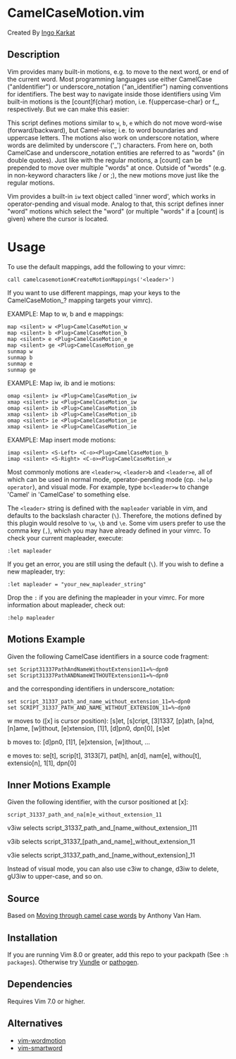 CamelCaseMotion.vim
====================

Created By [Ingo Karkat](https://github.com/inkarkat)

Description
-----------
Vim provides many built-in motions, e.g. to move to the next word, or end of
the current word. Most programming languages use either CamelCase
("anIdentifier") or underscore_notation ("an_identifier") naming conventions
for identifiers. The best way to navigate inside those identifiers using Vim
built-in motions is the [count]f{char} motion, i.e. f{uppercase-char} or f_,
respectively. But we can make this easier:

This script defines motions similar to `w`, `b`, `e` which do not move
word-wise (forward/backward), but Camel-wise; i.e. to word boundaries and
uppercase letters. The motions also work on underscore notation, where words
are delimited by underscore ('_') characters. From here on, both CamelCase
and underscore_notation entities are referred to as "words" (in double quotes).
Just like with the regular motions, a [count] can be prepended to move over
multiple "words" at once. Outside of "words" (e.g. in non-keyword characters
like / or ;), the new motions move just like the regular motions.

Vim provides a built-in `iw` text object called 'inner word', which works in
operator-pending and visual mode. Analog to that, this script defines inner
"word" motions which select the "word" (or multiple "words" if a [count] is
given) where the cursor is located.

Usage
======
To use the default mappings, add the following to your vimrc:

```vim
call camelcasemotion#CreateMotionMappings('<leader>')
```

If you want to use different mappings, map your keys to the
<Plug>CamelCaseMotion_? mapping targets your vimrc).

EXAMPLE: Map to w, b and e mappings:

```vim
map <silent> w <Plug>CamelCaseMotion_w
map <silent> b <Plug>CamelCaseMotion_b
map <silent> e <Plug>CamelCaseMotion_e
map <silent> ge <Plug>CamelCaseMotion_ge
sunmap w
sunmap b
sunmap e
sunmap ge
```

EXAMPLE: Map iw, ib and ie motions:

```vim
omap <silent> iw <Plug>CamelCaseMotion_iw
xmap <silent> iw <Plug>CamelCaseMotion_iw
omap <silent> ib <Plug>CamelCaseMotion_ib
xmap <silent> ib <Plug>CamelCaseMotion_ib
omap <silent> ie <Plug>CamelCaseMotion_ie
xmap <silent> ie <Plug>CamelCaseMotion_ie
```

EXAMPLE: Map insert mode motions:

```vim
imap <silent> <S-Left> <C-o><Plug>CamelCaseMotion_b
imap <silent> <S-Right> <C-o><Plug>CamelCaseMotion_w
```

Most commonly motions are `<leader>w`, `<leader>b` and `<leader>e`, all of which can
be used in normal mode, operator-pending mode (cp. `:help operator`), and visual
mode. For example, type `bc<leader>w` to change 'Camel' in 'CamelCase' to
something else.

The `<leader>` string is defined with the `mapleader` variable in vim, and
defaults to the backslash character (`\`). Therefore, the motions defined by
this plugin would resolve to `\w`, `\b` and `\e`. Some vim users prefer to use
the comma key (`,`), which you may have already defined in your vimrc. To
check your current mapleader, execute:

```vim
:let mapleader
```

If you get an error, you are still using the default (`\`). If you wish to
define a new mapleader, try:

```vim
:let mapleader = "your_new_mapleader_string"
```

Drop the `:` if you are defining the mapleader in your vimrc. For more
information about mapleader, check out:

```vim
:help mapleader
```

Motions Example
---------------

Given the following CamelCase identifiers in a source code fragment:

```
set Script31337PathAndNameWithoutExtension11=%~dpn0
set Script31337PathANDNameWITHOUTExtension11=%~dpn0
```

and the corresponding identifiers in underscore_notation:

```
set script_31337_path_and_name_without_extension_11=%~dpn0
set SCRIPT_31337_PATH_AND_NAME_WITHOUT_EXTENSION_11=%~dpn0
```

<leader>w moves to ([x] is cursor position): [s]et, [s]cript, [3]1337, [p]ath,
[a]nd, [n]ame, [w]ithout, [e]xtension, [1]1, [d]pn0, dpn[0], [s]et

<leader>b moves to: [d]pn0, [1]1, [e]xtension, [w]ithout, ...

<leader>e moves to: se[t], scrip[t], 3133[7], pat[h], an[d], nam[e], withou[t],
extensio[n], 1[1], dpn[0]

Inner Motions Example
---------------------
Given the following identifier, with the cursor positioned at [x]:

```
script_31337_path_and_na[m]e_without_extension_11
```

v3i<leader>w selects script_31337_path_and_[name_without_extension_]11

v3i<leader>b selects script_31337_[path_and_name]_without_extension_11

v3i<leader>e selects script_31337_path_and_[name_without_extension]_11

Instead of visual mode, you can also use c3i<leader>w to change, d3i<leader>w
to delete, gU3i<leader>w to upper-case, and so on.

Source
------

Based on [Moving through camel case words](http://vim.wikia.com/wiki/Moving_through_camel_case_words) by Anthony Van Ham.

Installation
------------
If you are running Vim 8.0 or greater, add this repo to your packpath (See `:h packages`). Otherwise try
[Vundle](https://github.com/VundleVim/Vundle.vim) or [pathogen](https://github.com/tpope/vim-pathogen).

Dependencies
------------

Requires Vim 7.0 or higher.

Alternatives
-------

* [vim-wordmotion](https://github.com/chaoren/vim-wordmotion)
* [vim-smartword](https://github.com/kana/vim-smartword)
